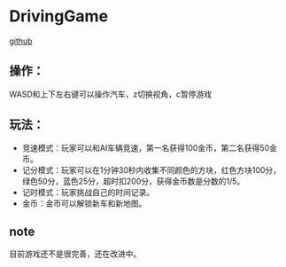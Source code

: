 # DrivingGame

[github](https://github.com/juin1997/DrivingGame)

## 操作：
WASD和上下左右键可以操作汽车，z切换视角，c暂停游戏

## 玩法：
- 竞速模式：玩家可以和AI车辆竞速，第一名获得100金币，第二名获得50金币。
- 记分模式：玩家可以在1分钟30秒内收集不同颜色的方块，红色方块100分，绿色50分，蓝色25分，超时扣200分，获得金币数是分数的1/5。
- 记时模式：玩家挑战自己的时间记录。
- 金币：金币可以解锁新车和新地图。

## note
目前游戏还不是很完善，还在改进中。

